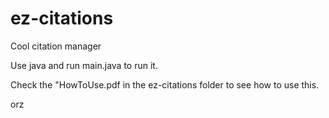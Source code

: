 # ez-citations

Cool citation manager

Use java and run main.java to run it.

Check the "HowToUse.pdf in the ez-citations folder to see how to use this.

orz
